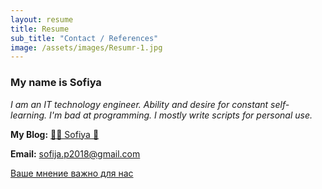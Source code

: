 ```yaml
---
layout: resume
title: Resume
sub_title: "Contact / References"
image: /assets/images/Resumr-1.jpg
---
```


### My name is Sofiya

_I am an IT technology engineer. Ability and desire for constant self-learning. I'm bad at programming. I mostly write scripts for personal use._

**My Blog:** [🌸🐳 Sofiya 👋](https://sofi2025-cpu.github.io/)

**Email:** <sofija.p2018@gmail.com>

[Ваше мнение важно для нас](mailto:sofija.p2018@gmail.com?subject=%D0%92%D0%B0%D1%88%D0%B5%20%D0%BC%D0%BD%D0%B5%D0%BD%D0%B8%D0%B5%20%D0%B2%D0%B0%D0%B6%D0%BD%D0%BE%20%D0%B4%D0%BB%D1%8F%20%D0%BD%D0%B0%D1%81&body=%D0%97%D0%B4%D1%80%D0%B0%D0%B2%D1%81%D1%82%D0%B2%D1%83%D0%B9%D1%82%D0%B5!%250D%250A%250D%250A%D0%9D%D0%B0%D0%BC%20%D0%BE%D1%87%D0%B5%D0%BD%D1%8C%20%D0%B2%D0%B0%D0%B6%D0%BD%D0%BE%20%D0%B2%D0%B0%D1%88%D0%B5%20%D0%BC%D0%BD%D0%B5%D0%BD%D0%B8%D0%B5%20%D0%BE%20%D0%BD%D0%B0%D1%88%D0%B5%D0%BC%20%D0%BF%D1%80%D0%BE%D0%B4%D1%83%D0%BA%D1%82%D0%B5/%D1%83%D1%81%D0%BB%D1%83%D0%B3%D0%B5.%20%D0%9F%D0%BE%D0%B6%D0%B0%D0%BB%D1%83%D0%B9%D1%81%D1%82%D0%B0,%20%D0%BF%D0%BE%D0%B4%D0%B5%D0%BB%D0%B8%D1%82%D0%B5%D1%81%D1%8C%20%D1%81%D0%B2%D0%BE%D0%B8%D0%BC%D0%B8%20%D0%B2%D0%BF%D0%B5%D1%87%D0%B0%D1%82%D0%BB%D0%B5%D0%BD%D0%B8%D1%8F%D0%BC%D0%B8.%250D%250A%250D%250A%D0%A1%20%D1%83%D0%B2%D0%B0%D0%B6%D0%B5%D0%BD%D0%B8%D0%B5%D0%BC,%250D%250A%250D%250A--%20%250D%250ASofiya%20SV%250D%250AKennel-Linux%250D%250Asofijacom.github.io/)


<!--
<a id="footer"></a>  
<img src="/assets/images/footer.svg" width="auto" />
-->
